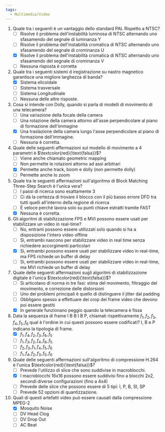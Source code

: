 ```yaml
---
tags:
  - Multimedia/Video
---
```

1. Quale tra i seguenti è un vantaggio dello standard PAL Rispetto a NTSC?
	- [ ] Risolve il problema dell'instabilità luminosa di NTSC alternando uno sfasamendo del segnale di luminanza Y
	- [ ] Risolve il problema dell'instabilità cromatica di NTSC alternando uno sfasamendo del segnale di crominanza U
	- [x] Risolve il problema dell'instabilità cromatica di NTSC alternando uno sfasamendo del segnale di crominanza V 
	- [ ] Nessuna risposta è corretta 

2. Quale tra i seguenti sistemi d iregistrazione su nastro magnetico garantisce una migliore larghezza di banda?
	- [x] Sistema elicoidale
	- [ ] Sistema trasversale
	- [ ] Sistema Longitudinale
	- [ ] Nessuna delle altre risposte. 

3. Cosa si intende con Dolly, quando si parla di modelli di movimento di una telecamera?
	- [ ] Una variazione della focale della camera
	- [ ] Una rotazione della camera attorno all'asse perpendicolare al piano di formazione dell'immagine
	- [x] Una traslazione della camera lungo l'asse perpendicolare al piano di formazione dell'immagine.
	- [ ] Nessuna è corretta. 

4. Quale delle seguenti affermazioni sul modello di movimento a 4 parametri è $\textcolor{red}{\text{falsa}}$?
	- [ ] Viene anche chiamato geometric mapping
	- [ ] Non permette le rotazioni attorno ad assi arbitrari
	- [x] Permette anche track, boom e dolly   (non permette dolly)
	- [ ] Permette anche lo zoom 

5. Quale tra le seguenti affermazioni sull'algoritmo di Block Matching Three-Step Search è l'unica vera?
	- [ ] I passi di ricerca sono esattamente 3
	- [ ] Ci dà la certezza di trovare il blocco con il più basso errore DFD tra tutti quelli all'interno della regione di ricerca
	- [ ] È veloce perché lavora solo su punti chiave estratti tramite FAST
	- [x] Nessuna è corretta.   

6. Gli algoritmi di stabilizzazione FPS e MVI possono essere usati per stabilizzare un video in real-time?
	- [ ] No, entrami possono essere utilizzati solo quando si ha a disposizione l'intero video offline
	- [ ] Sì, entrambi nascono per stabilizzare video in real time senza richiedere accorgimenti particolari
	- [x] Sì, entrambi possono essere usati per stabilizzare video in real-time, ma FPS richiede un buffer di delay  
	- [ ] Sì, entrambi possono essere usati per stabilizzare video in real-time, ma MVI richiede un buffer di delay 

7. Quale delle seguenti affermazioni sugli algoritmi di stabilizzazione digitale è l'unica $\textcolor{red}{\text{falsa}}$?
	- [ ] Si articolano di norma in tre fasi: stima del movimento, filtraggio del movimento, e correzione delle distorsioni
	- [ ] Uno dei problemi principali è quello di distinguere il jitter dal padding
	- [ ] Obbligano spesso a effettuare dei crop dei frame video che devono poi essere gestiti
	- [x] In generale funzionano peggio quando la telecamera è fissa   

8. Data la sequenza di frame I B B I B P, chiamati rispettivamente $f_{1},f_{2},f_{3},f_{4},f_{5},f_{6}$ qual è l'ordine in cui questi possono essere codificati? I, B e P indicano la tipologia di frame.
	- [x] $f_{1},f_{4},f_{2},f_{3},f_{6},f_{5}$
	- [ ] $f_{1},f_{3},f_{2},f_{4},f_{6},f_{5}$
	- [ ] $f_{2},f_{3},f_{1},f_{4},f_{5},f_{6}$
	- [ ] $f_{1},f_{4},f_{2},f_{3},f_{5},f_{6}$ 

9. Quale delle seguenti affermazioni sull'algoritmo di compressione H.264 è l'unica $\textcolor{red}{\text{falsa}}$?
	- [ ] Prevede l'utilizzo di slice che sono suddivise in macroblocchi.
	- [x] I macroblocchi 16x16 possono essere suddivisi fino a blocchi 2x2, secondi diverse configurazioni   (fino a 4x4)
	- [ ] Prevede delle slice che possono essere di 5 tipi: I, P, B, SI, SP
	- [ ] Prevede 52 opzioni di quantizzazione. 

10. Quali di questi artefatti video può essere causati dalla compressione MPEG-2
	- [x] Mosquito Noise  
	- [ ] DV Head Clog
	- [ ] DV Drop Out
	- [ ] AC Beat
